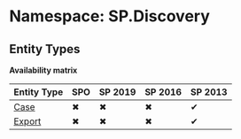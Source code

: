 # Namespace: SP.Discovery

## Entity Types

**Availability matrix**

Entity Type | SPO | SP 2019 | SP 2016 | SP 2013
----------|-----|---------|---------|--------
[Case](./EntityTypes/Case.md) | ✖ | ✖ | ✖ | ✔
[Export](./EntityTypes/Export.md) | ✖ | ✖ | ✖ | ✔

